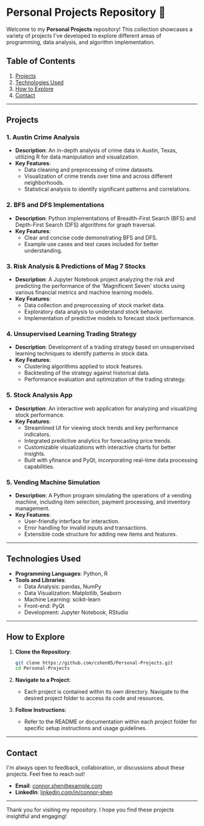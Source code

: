 
# Personal Projects Repository 🚀

Welcome to my **Personal Projects** repository! This collection showcases a variety of projects I've developed to explore different areas of programming, data analysis, and algorithm implementation.

## Table of Contents
1. [Projects](#projects)
2. [Technologies Used](#technologies-used)
3. [How to Explore](#how-to-explore)
4. [Contact](#contact)

---

## Projects

### 1. Austin Crime Analysis
- **Description**: An in-depth analysis of crime data in Austin, Texas, utilizing R for data manipulation and visualization.
- **Key Features**:
  - Data cleaning and preprocessing of crime datasets.
  - Visualization of crime trends over time and across different neighborhoods.
  - Statistical analysis to identify significant patterns and correlations.

### 2. BFS and DFS Implementations
- **Description**: Python implementations of Breadth-First Search (BFS) and Depth-First Search (DFS) algorithms for graph traversal.
- **Key Features**:
  - Clear and concise code demonstrating BFS and DFS.
  - Example use cases and test cases included for better understanding.

### 3. Risk Analysis & Predictions of Mag 7 Stocks
- **Description**: A Jupyter Notebook project analyzing the risk and predicting the performance of the 'Magnificent Seven' stocks using various financial metrics and machine learning models.
- **Key Features**:
  - Data collection and preprocessing of stock market data.
  - Exploratory data analysis to understand stock behavior.
  - Implementation of predictive models to forecast stock performance.

### 4. Unsupervised Learning Trading Strategy
- **Description**: Development of a trading strategy based on unsupervised learning techniques to identify patterns in stock data.
- **Key Features**:
  - Clustering algorithms applied to stock features.
  - Backtesting of the strategy against historical data.
  - Performance evaluation and optimization of the trading strategy.

### 5. Stock Analysis App
- **Description**: An interactive web application for analyzing and visualizing stock performance.
- **Key Features**:
  - Streamlined UI for viewing stock trends and key performance indicators.
  - Integrated predictive analytics for forecasting price trends.
  - Customizable visualizations with interactive charts for better insights.
  - Built with yfinance and PyQt, incorporating real-time data processing capabilities.

### 5. Vending Machine Simulation
- **Description**: A Python program simulating the operations of a vending machine, including item selection, payment processing, and inventory management.
- **Key Features**:
  - User-friendly interface for interaction.
  - Error handling for invalid inputs and transactions.
  - Extensible code structure for adding new items and features.

---

## Technologies Used

- **Programming Languages**: Python, R
- **Tools and Libraries**:
  - Data Analysis: pandas, NumPy
  - Data Visualization: Matplotlib, Seaborn
  - Machine Learning: scikit-learn
  - Front-end: PyQt
  - Development: Jupyter Notebook, RStudio

---

## How to Explore

1. **Clone the Repository**:
   ```bash
   git clone https://github.com/cshen05/Personal-Projects.git
   cd Personal-Projects
   ```

2. **Navigate to a Project**:
   - Each project is contained within its own directory. Navigate to the desired project folder to access its code and resources.

3. **Follow Instructions**:
   - Refer to the README or documentation within each project folder for specific setup instructions and usage guidelines.

---

## Contact

I'm always open to feedback, collaboration, or discussions about these projects. Feel free to reach out!

- **Email**: [connor.shen@example.com](mailto:connor.shen@example.com)
- **LinkedIn**: [linkedin.com/in/connor-shen](https://www.linkedin.com/in/connor-shen/)

---

Thank you for visiting my repository. I hope you find these projects insightful and engaging! 